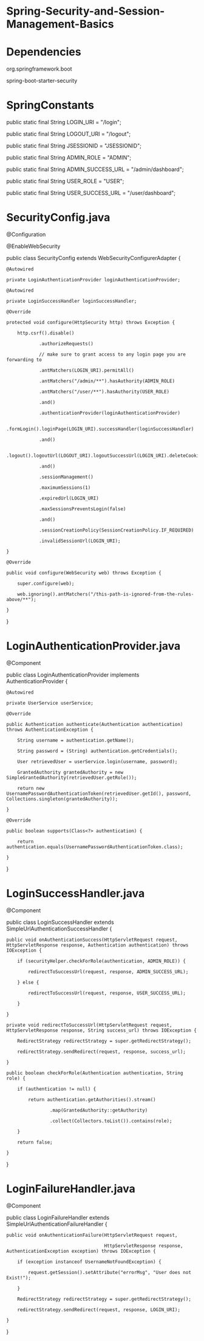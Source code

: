 # Spring-Security-and-Session-Management-Basics

# Dependencies

<dependency>
  
  <groupId>org.springframework.boot</groupId>
    
  <artifactId>spring-boot-starter-security</artifactId>
  
</dependency>

# SpringConstants

public static final String LOGIN_URI = "/login";

public static final String LOGOUT_URI = "/logout";

public static final String JSESSIONID = "JSESSIONID";

public static final String ADMIN_ROLE = "ADMIN";

public static final String ADMIN_SUCCESS_URL = "/admin/dashboard";

public static final String USER_ROLE = "USER";

public static final String USER_SUCCESS_URL = "/user/dashboard";

# SecurityConfig.java

@Configuration

@EnableWebSecurity

public class SecurityConfig extends WebSecurityConfigurerAdapter {

    @Autowired
    
    private LoginAuthenticationProvider loginAuthenticationProvider;

    @Autowired
    
    private LoginSuccessHandler loginSuccessHandler;

    @Override
    
    protected void configure(HttpSecurity http) throws Exception {
    
        http.csrf().disable()

                .authorizeRequests()
                
                // make sure to grant access to any login page you are forwarding to
                
                .antMatchers(LOGIN_URI).permitAll()
                
                .antMatchers("/admin/**").hasAuthority(ADMIN_ROLE)
                
                .antMatchers("/user/**").hasAuthority(USER_ROLE)
                
                .and()
                
                .authenticationProvider(loginAuthenticationProvider)
                
                .formLogin().loginPage(LOGIN_URI).successHandler(loginSuccessHandler)
                
                .and()
                
                .logout().logoutUrl(LOGOUT_URI).logoutSuccessUrl(LOGIN_URI).deleteCookies(JSESSIONID)
                
                .and()
                
                .sessionManagement()
                
                .maximumSessions(1)
                
                .expiredUrl(LOGIN_URI)
                
                .maxSessionsPreventsLogin(false)
                
                .and()
                
                .sessionCreationPolicy(SessionCreationPolicy.IF_REQUIRED)
                
                .invalidSessionUrl(LOGIN_URI);
                
    }

    @Override
    
    public void configure(WebSecurity web) throws Exception {
    
        super.configure(web);
        
        web.ignoring().antMatchers("/this-path-is-ignored-from-the-rules-above/**");
        
    }

}

# LoginAuthenticationProvider.java

@Component

public class LoginAuthenticationProvider implements AuthenticationProvider {

    @Autowired
    
    private UserService userService;

    @Override
    
    public Authentication authenticate(Authentication authentication) throws AuthenticationException {
    
        String username = authentication.getName();
        
        String password = (String) authentication.getCredentials();
        
        User retrievedUser = userService.login(username, password);
        
        GrantedAuthority grantedAuthority = new SimpleGrantedAuthority(retrievedUser.getRole());
        
        return new UsernamePasswordAuthenticationToken(retrievedUser.getId(), password, Collections.singleton(grantedAuthority));
        
    }

    @Override
    
    public boolean supports(Class<?> authentication) {
    
        return authentication.equals(UsernamePasswordAuthenticationToken.class);
        
    }
    
}


# LoginSuccessHandler.java

@Component

public class LoginSuccessHandler extends SimpleUrlAuthenticationSuccessHandler {


    public void onAuthenticationSuccess(HttpServletRequest request, HttpServletResponse response, Authentication authentication) throws IOException {
    
        if (securityHelper.checkForRole(authentication, ADMIN_ROLE)) {
        
            redirectToSuccessUrl(request, response, ADMIN_SUCCESS_URL);
            
        } else {
        
            redirectToSuccessUrl(request, response, USER_SUCCESS_URL);
            
        }
        
    }

    private void redirectToSuccessUrl(HttpServletRequest request, HttpServletResponse response, String success_url) throws IOException {
    
        RedirectStrategy redirectStrategy = super.getRedirectStrategy();
        
        redirectStrategy.sendRedirect(request, response, success_url);
        
    }

    public boolean checkForRole(Authentication authentication, String role) {
    
        if (authentication != null) {
        
            return authentication.getAuthorities().stream()
            
                    .map(GrantedAuthority::getAuthority)
                    
                    .collect(Collectors.toList()).contains(role);
                    
        }
        
        return false;
        
    }
    
}
# LoginFailureHandler.java

@Component

public class LoginFailureHandler extends SimpleUrlAuthenticationFailureHandler {

    public void onAuthenticationFailure(HttpServletRequest request,
    
                                        HttpServletResponse response, AuthenticationException exception) throws IOException {
                                        
        if (exception instanceof UsernameNotFoundException) {
        
            request.getSession().setAttribute("errorMsg", "User does not Exist!");
            
        }
        
        RedirectStrategy redirectStrategy = super.getRedirectStrategy();
        
        redirectStrategy.sendRedirect(request, response, LOGIN_URI);
        
    }
    
}
